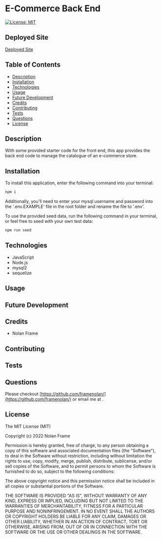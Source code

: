 # E-Commerce Back End

[![License: MIT](https://img.shields.io/badge/License-MIT-yellow.svg)](https://opensource.org/licenses/MIT)

## Deployed Site

[Deployed Site](https://framenolan.github.io/ecommerce-backend)

## Table of Contents
* [Description](#description)
* [Installation](#installation)
* [Technologies](#technologies)
* [Usage](#usage)
* [Future Development](#future-development)
* [Credits](#credits)
* [Contributing](#contributing)
* [Tests](#tests)
* [Questions](#questions)
* [License](#license)

## Description

With some provided starter code for the front end, this app provides the back end code to manage the catalogue of an e-commerce store.

## Installation

To install this application, enter the following command into your terminal:

```md
npm i
```

Additionally, you'll need to enter your mysql username and password into the '.env.EXAMPLE' file in the root folder and rename the file to '.env'.

To use the provided seed data, run the following command in your terminal, or feel free to seed with your own test data:

```md
npm run seed
```


## Technologies

- JavaScript
- Node.js
- mysql2
- sequelize


## Usage



## Future Development

## Credits

- Nolan Frame

## Contributing



## Tests



## Questions

Please checkout [https://github.com/framenolan/](https://github.com/framenolan/) or email me at [](mailto:).

## License

The MIT License (MIT)

Copyright (c) 2022 Nolan Frame

Permission is hereby granted, free of charge, to any person obtaining a copy of this software and associated documentation files (the "Software"), to deal in the Software without restriction, including without limitation the rights to use, copy, modify, merge, publish, distribute, sublicense, and/or sell copies of the Software, and to permit persons to whom the Software is furnished to do so, subject to the following conditions:

The above copyright notice and this permission notice shall be included in all copies or substantial portions of the Software.

THE SOFTWARE IS PROVIDED "AS IS", WITHOUT WARRANTY OF ANY KIND, EXPRESS OR IMPLIED, INCLUDING BUT NOT LIMITED TO THE WARRANTIES OF MERCHANTABILITY, FITNESS FOR A PARTICULAR PURPOSE AND NONINFRINGEMENT. IN NO EVENT SHALL THE AUTHORS OR COPYRIGHT HOLDERS BE LIABLE FOR ANY CLAIM, DAMAGES OR OTHER LIABILITY, WHETHER IN AN ACTION OF CONTRACT, TORT OR OTHERWISE, ARISING FROM, OUT OF OR IN CONNECTION WITH THE SOFTWARE OR THE USE OR OTHER DEALINGS IN THE SOFTWARE.